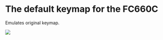 # The default keymap for the FC660C

Emulates original keymap.

![](https://i.imgur.com/fg89nez.jpg)